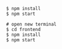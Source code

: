 
```How use?
$ npm install
$ npm start
```


```
# open new terminal
$ cd frontend
$ npm install
$ npm start
```

